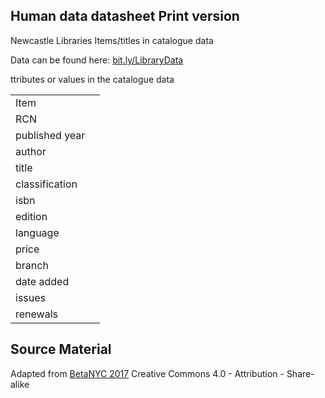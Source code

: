 ## Human data datasheet Print version

Newcastle Libraries Items/titles in catalogue data  

Data can be found here: [bit.ly/LibraryData](http://bit.ly/LibraryData)


ttributes or values in the catalogue data 

| | |
|:---------| :-------------|
| Item | |
| RCN  | |
| published year |  |
| author | |
| title |  |
| classification | |
| isbn |  |
| edition |  |
| language | |
| price |  |
| branch | |
| date added | |
| issues |  |
| renewals |  |


Source Material
---------------

Adapted from [BetaNYC 2017](http://bit.ly/opendata_offline) Creative Commons 4.0 - Attribution - Share-alike 
